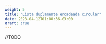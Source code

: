 ```yaml
---
weight: 5
title: "Lista duplamente encadeada circular"
date: 2023-04-12T01:00:36-03:00
draft: true
---
```


//TODO